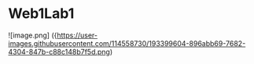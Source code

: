 # Web1Lab1
![image.png] ({https://user-images.githubusercontent.com/114558730/193399604-896abb69-7682-4304-847b-c88c148b7f5d.png)
